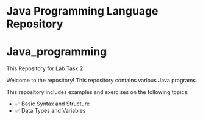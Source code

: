 # Java Programming Language Repository

# Java_programming
This Repository for Lab Task 2

Welcome to the repository! 
This repository contains various Java programs.

This repository includes examples and exercises on the following topics:

- ✅ Basic Syntax and Structure
- ✅ Data Types and Variables
